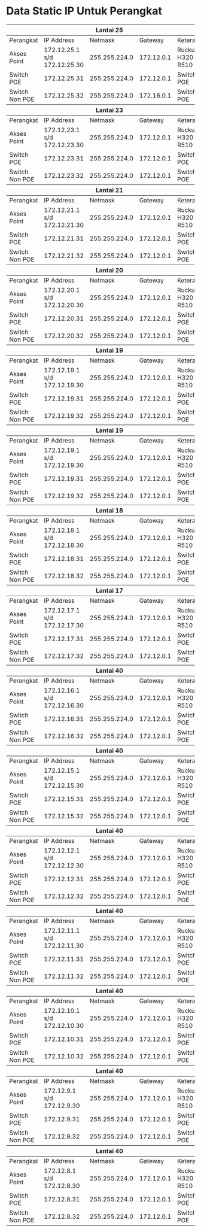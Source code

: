 # Data Static IP Untuk Perangkat


<table>
	<thead>
		<tr>
			<th colspan="5">Lantai 25</th>
		</tr>
	</thead>
	<tbody>
		<tr>
			<td>Perangkat</td>
			<td>IP Address</td>
			<td>Netmask</td>
			<td>Gateway</td>
			<td>Keterangan</td>
		</tr>
		<tr>
			<td>Akses Point</td>
			<td>172.12.25.1 s/d 172.12.25.30</td>
			<td>255.255.224.0</td>
			<td>172.12.0.1</td>
			<td>Ruckus H320 & R510</td>
		</tr>
		<tr>
			<td>Switch POE</td>
			<td>172.12.25.31</td>
			<td>255.255.224.0</td>
			<td>172.12.0.1</td>
			<td>Switch POE</td>
		</tr>
		<tr>
			<td>Switch Non POE</td>
			<td>172.12.25.32</td>
			<td>255.255.224.0</td>
			<td>172.16.0.1</td>
			<td>Switch Non POE</td>
		</tr>
	</tbody>
	<thead>
		<tr>
			<th colspan="5">Lantai 23</th>
		</tr>
	</thead>
	<tbody>
		<tr>
			<td>Perangkat</td>
			<td>IP Address</td>
			<td>Netmask</td>
			<td>Gateway</td>
			<td>Keterangan</td>
		</tr>
		<tr>
			<td>Akses Point</td>
			<td>172.12.23.1 s/d 172.12.23.30</td>
			<td>255.255.224.0</td>
			<td>172.12.0.1</td>
			<td>Ruckus H320 & R510</td>
		</tr>
		<tr>
			<td>Switch POE</td>
			<td>172.12.23.31</td>
			<td>255.255.224.0</td>
			<td>172.12.0.1</td>
			<td>Switch POE</td>
		</tr>
		<tr>
			<td>Switch Non POE</td>
			<td>172.12.23.32</td>
			<td>255.255.224.0</td>
			<td>172.12.0.1</td>
			<td>Switch Non POE</td>
		</tr>
	</tbody>
	<thead>
		<tr>
			<th colspan="5">Lantai 21</th>
		</tr>
	</thead>
	<tbody>
		<tr>
			<td>Perangkat</td>
			<td>IP Address</td>
			<td>Netmask</td>
			<td>Gateway</td>
			<td>Keterangan</td>
		</tr>
		<tr>
			<td>Akses Point</td>
			<td>172.12.21.1 s/d 172.12.21.30</td>
			<td>255.255.224.0</td>
			<td>172.12.0.1</td>
			<td>Ruckus H320 & R510</td>
		</tr>
		<tr>
			<td>Switch POE</td>
			<td>172.12.21.31</td>
			<td>255.255.224.0</td>
			<td>172.12.0.1</td>
			<td>Switch POE</td>
		</tr>
		<tr>
			<td>Switch Non POE</td>
			<td>172.12.21.32</td>
			<td>255.255.224.0</td>
			<td>172.12.0.1</td>
			<td>Switch Non POE</td>
		</tr>
	</tbody>
	<thead>
		<tr>
			<th colspan="5">Lantai 20</th>
		</tr>
	</thead>
	<tbody>
		<tr>
			<td>Perangkat</td>
			<td>IP Address</td>
			<td>Netmask</td>
			<td>Gateway</td>
			<td>Keterangan</td>
		</tr>
		<tr>
			<td>Akses Point</td>
			<td>172.12.20.1 s/d 172.12.20.30</td>
			<td>255.255.224.0</td>
			<td>172.12.0.1</td>
			<td>Ruckus H320 & R510</td>
		</tr>
		<tr>
			<td>Switch POE</td>
			<td>172.12.20.31</td>
			<td>255.255.224.0</td>
			<td>172.12.0.1</td>
			<td>Switch POE</td>
		</tr>
		<tr>
			<td>Switch Non POE</td>
			<td>172.12.20.32</td>
			<td>255.255.224.0</td>
			<td>172.12.0.1</td>
			<td>Switch Non POE</td>
		</tr>
	</tbody>
	<thead>
		<tr>
			<th colspan="5">Lantai 19</th>
		</tr>
	</thead>
	<tbody>
		<tr>
			<td>Perangkat</td>
			<td>IP Address</td>
			<td>Netmask</td>
			<td>Gateway</td>
			<td>Keterangan</td>
		</tr>
		<tr>
			<td>Akses Point</td>
			<td>172.12.19.1 s/d 172.12.19.30</td>
			<td>255.255.224.0</td>
			<td>172.12.0.1</td>
			<td>Ruckus H320 & R510</td>
		</tr>
		<tr>
			<td>Switch POE</td>
			<td>172.12.19.31</td>
			<td>255.255.224.0</td>
			<td>172.12.0.1</td>
			<td>Switch POE</td>
		</tr>
		<tr>
			<td>Switch Non POE</td>
			<td>172.12.19.32</td>
			<td>255.255.224.0</td>
			<td>172.12.0.1</td>
			<td>Switch Non POE</td>
		</tr>
	</tbody>
	<thead>
		<tr>
			<th colspan="5">Lantai 19</th>
		</tr>
	</thead>
	<tbody>
		<tr>
			<td>Perangkat</td>
			<td>IP Address</td>
			<td>Netmask</td>
			<td>Gateway</td>
			<td>Keterangan</td>
		</tr>
		<tr>
			<td>Akses Point</td>
			<td>172.12.19.1 s/d 172.12.19.30</td>
			<td>255.255.224.0</td>
			<td>172.12.0.1</td>
			<td>Ruckus H320 & R510</td>
		</tr>
		<tr>
			<td>Switch POE</td>
			<td>172.12.19.31</td>
			<td>255.255.224.0</td>
			<td>172.12.0.1</td>
			<td>Switch POE</td>
		</tr>
		<tr>
			<td>Switch Non POE</td>
			<td>172.12.19.32</td>
			<td>255.255.224.0</td>
			<td>172.12.0.1</td>
			<td>Switch Non POE</td>
		</tr>
	</tbody>
	<thead>
		<tr>
			<th colspan="5">Lantai 18</th>
		</tr>
	</thead>
	<tbody>
		<tr>
			<td>Perangkat</td>
			<td>IP Address</td>
			<td>Netmask</td>
			<td>Gateway</td>
			<td>Keterangan</td>
		</tr>
		<tr>
			<td>Akses Point</td>
			<td>172.12.18.1 s/d 172.12.18.30</td>
			<td>255.255.224.0</td>
			<td>172.12.0.1</td>
			<td>Ruckus H320 & R510</td>
		</tr>
		<tr>
			<td>Switch POE</td>
			<td>172.12.18.31</td>
			<td>255.255.224.0</td>
			<td>172.12.0.1</td>
			<td>Switch POE</td>
		</tr>
		<tr>
			<td>Switch Non POE</td>
			<td>172.12.18.32</td>
			<td>255.255.224.0</td>
			<td>172.12.0.1</td>
			<td>Switch Non POE</td>
		</tr>
	</tbody>
	<thead>
		<tr>
			<th colspan="5">Lantai 17</th>
		</tr>
	</thead>
	<tbody>
		<tr>
			<td>Perangkat</td>
			<td>IP Address</td>
			<td>Netmask</td>
			<td>Gateway</td>
			<td>Keterangan</td>
		</tr>
		<tr>
			<td>Akses Point</td>
			<td>172.12.17.1 s/d 172.12.17.30</td>
			<td>255.255.224.0</td>
			<td>172.12.0.1</td>
			<td>Ruckus H320 & R510</td>
		</tr>
		<tr>
			<td>Switch POE</td>
			<td>172.12.17.31</td>
			<td>255.255.224.0</td>
			<td>172.12.0.1</td>
			<td>Switch POE</td>
		</tr>
		<tr>
			<td>Switch Non POE</td>
			<td>172.12.17.32</td>
			<td>255.255.224.0</td>
			<td>172.12.0.1</td>
			<td>Switch Non POE</td>
		</tr>
	</tbody>
	<thead>
		<tr>
			<th colspan="5">Lantai 40</th>
		</tr>
	</thead>
	<tbody>
		<tr>
			<td>Perangkat</td>
			<td>IP Address</td>
			<td>Netmask</td>
			<td>Gateway</td>
			<td>Keterangan</td>
		</tr>
		<tr>
			<td>Akses Point</td>
			<td>172.12.16.1 s/d 172.12.16.30</td>
			<td>255.255.224.0</td>
			<td>172.12.0.1</td>
			<td>Ruckus H320 & R510</td>
		</tr>
		<tr>
			<td>Switch POE</td>
			<td>172.12.16.31</td>
			<td>255.255.224.0</td>
			<td>172.12.0.1</td>
			<td>Switch POE</td>
		</tr>
		<tr>
			<td>Switch Non POE</td>
			<td>172.12.16.32</td>
			<td>255.255.224.0</td>
			<td>172.12.0.1</td>
			<td>Switch Non POE</td>
		</tr>
	</tbody>
	<thead>
		<tr>
			<th colspan="5">Lantai 40</th>
		</tr>
	</thead>
	<tbody>
		<tr>
			<td>Perangkat</td>
			<td>IP Address</td>
			<td>Netmask</td>
			<td>Gateway</td>
			<td>Keterangan</td>
		</tr>
		<tr>
			<td>Akses Point</td>
			<td>172.12.15.1 s/d 172.12.15.30</td>
			<td>255.255.224.0</td>
			<td>172.12.0.1</td>
			<td>Ruckus H320 & R510</td>
		</tr>
		<tr>
			<td>Switch POE</td>
			<td>172.12.15.31</td>
			<td>255.255.224.0</td>
			<td>172.12.0.1</td>
			<td>Switch POE</td>
		</tr>
		<tr>
			<td>Switch Non POE</td>
			<td>172.12.15.32</td>
			<td>255.255.224.0</td>
			<td>172.12.0.1</td>
			<td>Switch Non POE</td>
		</tr>
	</tbody>
	<thead>
		<tr>
			<th colspan="5">Lantai 40</th>
		</tr>
	</thead>
	<tbody>
		<tr>
			<td>Perangkat</td>
			<td>IP Address</td>
			<td>Netmask</td>
			<td>Gateway</td>
			<td>Keterangan</td>
		</tr>
		<tr>
			<td>Akses Point</td>
			<td>172.12.12.1 s/d 172.12.12.30</td>
			<td>255.255.224.0</td>
			<td>172.12.0.1</td>
			<td>Ruckus H320 & R510</td>
		</tr>
		<tr>
			<td>Switch POE</td>
			<td>172.12.12.31</td>
			<td>255.255.224.0</td>
			<td>172.12.0.1</td>
			<td>Switch POE</td>
		</tr>
		<tr>
			<td>Switch Non POE</td>
			<td>172.12.12.32</td>
			<td>255.255.224.0</td>
			<td>172.12.0.1</td>
			<td>Switch Non POE</td>
		</tr>
	</tbody>
	<thead>
		<tr>
			<th colspan="5">Lantai 40</th>
		</tr>
	</thead>
	<tbody>
		<tr>
			<td>Perangkat</td>
			<td>IP Address</td>
			<td>Netmask</td>
			<td>Gateway</td>
			<td>Keterangan</td>
		</tr>
		<tr>
			<td>Akses Point</td>
			<td>172.12.11.1 s/d 172.12.11.30</td>
			<td>255.255.224.0</td>
			<td>172.12.0.1</td>
			<td>Ruckus H320 & R510</td>
		</tr>
		<tr>
			<td>Switch POE</td>
			<td>172.12.11.31</td>
			<td>255.255.224.0</td>
			<td>172.12.0.1</td>
			<td>Switch POE</td>
		</tr>
		<tr>
			<td>Switch Non POE</td>
			<td>172.12.11.32</td>
			<td>255.255.224.0</td>
			<td>172.12.0.1</td>
			<td>Switch Non POE</td>
		</tr>
	</tbody>
	<thead>
		<tr>
			<th colspan="5">Lantai 40</th>
		</tr>
	</thead>
	<tbody>
		<tr>
			<td>Perangkat</td>
			<td>IP Address</td>
			<td>Netmask</td>
			<td>Gateway</td>
			<td>Keterangan</td>
		</tr>
		<tr>
			<td>Akses Point</td>
			<td>172.12.10.1 s/d 172.12.10.30</td>
			<td>255.255.224.0</td>
			<td>172.12.0.1</td>
			<td>Ruckus H320 & R510</td>
		</tr>
		<tr>
			<td>Switch POE</td>
			<td>172.12.10.31</td>
			<td>255.255.224.0</td>
			<td>172.12.0.1</td>
			<td>Switch POE</td>
		</tr>
		<tr>
			<td>Switch Non POE</td>
			<td>172.12.10.32</td>
			<td>255.255.224.0</td>
			<td>172.12.0.1</td>
			<td>Switch Non POE</td>
		</tr>
	</tbody>
	<thead>
		<tr>
			<th colspan="5">Lantai 40</th>
		</tr>
	</thead>
	<tbody>
		<tr>
			<td>Perangkat</td>
			<td>IP Address</td>
			<td>Netmask</td>
			<td>Gateway</td>
			<td>Keterangan</td>
		</tr>
		<tr>
			<td>Akses Point</td>
			<td>172.12.9.1 s/d 172.12.9.30</td>
			<td>255.255.224.0</td>
			<td>172.12.0.1</td>
			<td>Ruckus H320 & R510</td>
		</tr>
		<tr>
			<td>Switch POE</td>
			<td>172.12.9.31</td>
			<td>255.255.224.0</td>
			<td>172.12.0.1</td>
			<td>Switch POE</td>
		</tr>
		<tr>
			<td>Switch Non POE</td>
			<td>172.12.9.32</td>
			<td>255.255.224.0</td>
			<td>172.12.0.1</td>
			<td>Switch Non POE</td>
		</tr>
	</tbody>
	<thead>
		<tr>
			<th colspan="5">Lantai 40</th>
		</tr>
	</thead>
	<tbody>
		<tr>
			<td>Perangkat</td>
			<td>IP Address</td>
			<td>Netmask</td>
			<td>Gateway</td>
			<td>Keterangan</td>
		</tr>
		<tr>
			<td>Akses Point</td>
			<td>172.12.8.1 s/d 172.12.8.30</td>
			<td>255.255.224.0</td>
			<td>172.12.0.1</td>
			<td>Ruckus H320 & R510</td>
		</tr>
		<tr>
			<td>Switch POE</td>
			<td>172.12.8.31</td>
			<td>255.255.224.0</td>
			<td>172.12.0.1</td>
			<td>Switch POE</td>
		</tr>
		<tr>
			<td>Switch Non POE</td>
			<td>172.12.8.32</td>
			<td>255.255.224.0</td>
			<td>172.12.0.1</td>
			<td>Switch Non POE</td>
		</tr>
	</tbody>
</table>